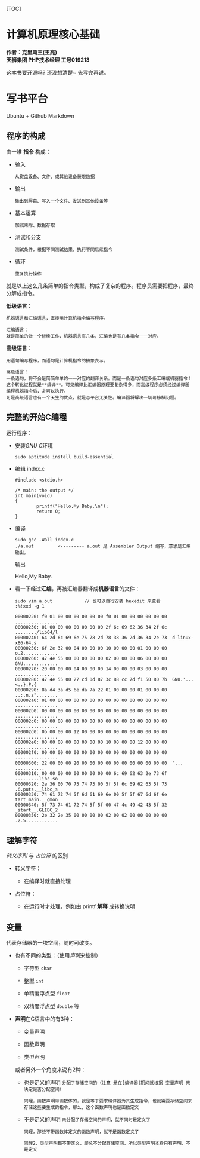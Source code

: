 [TOC]

计算机原理核心基础
============================

**作者：克里斯王(王亮)  
天狮集团 PHP技术经理 工号019213**

这本书要开源吗? 还没想清楚~ 先写完再说。


# 写书平台 #

Ubuntu + Github Markdown


程序的构成
----------

由一堆 **指令** 构成：
  
  - 输入
    
    `从键盘设备、文件、或其他设备获取数据`
    
  - 输出
    
    `输出到屏幕、写入一个文件、发送到其他设备等`
    
  - 基本运算
    
    `加减乘除、数据存取`
  
  - 测试和分支
    
    `测试条件，根据不同测试结果，执行不同后续指令`
    
  - 循环
    
    `重复执行操作`
    
就是以上这么几条简单的指令类型，构成了复杂的程序。程序员需要把程序，最终分解成指令。

**低级语言：**
  
  ~~~
  机器语言和汇编语言，直接用计算机指令编写程序。
  
  汇编语言：
  就是简单的做一个替换工作，机器语言有几条，汇编也是有几条指令一一对应。
  
  ~~~
  
**高级语言：**
  
  ~~~
  用语句编写程序，而语句是计算机指令的抽象表示。
  
  高级语言：
  一条语句，将不会是简简单单的一一对应的翻译关系。而是一条语句对应多条汇编或机器指令！这个转化过程就是**编译**。可见编译比汇编器原理要复杂得多，而高级程序必须经过编译器编程机器指令后，才可以执行。
  可是高级语言也有一个天生的优点，就是与平台无关性。编译器将解决一切可移植问题。
  ~~~


完整的开始C编程
----------

运行程序：

  - 安装*GNU C*环境
    
    ```
    sudo aptitude install build-essential
    ```
    
  - 编辑 index.c
  
    `````
    #include <stdio.h>

    /* main: the output */
    int main(void)
    {
            printf("Hello,My Baby.\n");
            return 0;
    }
    `````
    
  - 编译
  
    ```
    sudo gcc -Wall index.c
    ./a.out         <--------- a.out 是 Assembler Output 缩写，意思是汇编输出。
    ```
    
    输出
    
    Hello,My Baby.
    
  - 看一下经过**汇编**，再被汇编器翻译成**机器语言**的文件：
    
    ```
    sudo vim a.out            // 也可以自行安装 hexedit 来查看
    :%!xxd -g 1
    ```
    
    ```
    00000220: f0 01 00 00 00 00 00 00 f0 01 00 00 00 00 00 00  ................
    00000230: 01 00 00 00 00 00 00 00 2f 6c 69 62 36 34 2f 6c  ......../lib64/l
    00000240: 64 2d 6c 69 6e 75 78 2d 78 38 36 2d 36 34 2e 73  d-linux-x86-64.s
    00000250: 6f 2e 32 00 04 00 00 00 10 00 00 00 01 00 00 00  o.2.............
    00000260: 47 4e 55 00 00 00 00 00 02 00 00 00 06 00 00 00  GNU.............
    00000270: 20 00 00 00 04 00 00 00 14 00 00 00 03 00 00 00   ...............
    00000280: 47 4e 55 00 27 cd 0d 87 3c 88 cc 7d f1 50 80 7b  GNU.'...<..}.P.{
    00000290: 8a d4 3a d5 6e da 7a 22 01 00 00 00 01 00 00 00  ..:.n.z"........
    000002a0: 01 00 00 00 00 00 00 00 00 00 00 00 00 00 00 00  ................
    000002b0: 00 00 00 00 00 00 00 00 00 00 00 00 00 00 00 00  ................
    000002c0: 00 00 00 00 00 00 00 00 00 00 00 00 00 00 00 00  ................
    000002d0: 0b 00 00 00 12 00 00 00 00 00 00 00 00 00 00 00  ................
    000002e0: 00 00 00 00 00 00 00 00 10 00 00 00 12 00 00 00  ................
    000002f0: 00 00 00 00 00 00 00 00 00 00 00 00 00 00 00 00  ................
    00000300: 22 00 00 00 20 00 00 00 00 00 00 00 00 00 00 00  "... ...........
    00000310: 00 00 00 00 00 00 00 00 00 6c 69 62 63 2e 73 6f  .........libc.so
    00000320: 2e 36 00 70 75 74 73 00 5f 5f 6c 69 62 63 5f 73  .6.puts.__libc_s
    00000330: 74 61 72 74 5f 6d 61 69 6e 00 5f 5f 67 6d 6f 6e  tart_main.__gmon
    00000340: 5f 73 74 61 72 74 5f 5f 00 47 4c 49 42 43 5f 32  _start__.GLIBC_2
    00000350: 2e 32 2e 35 00 00 00 00 02 00 02 00 00 00 00 00  .2.5............
    ```

理解字符
----------

*转义序列* 与 *占位符* 的区别

  - 转义字符：

    - 在编译时就直接处理

  - 占位符：

    - 在运行时才处理，例如由 printf **解释** 成转换说明
    

变量
----------

代表存储器的一块空间，随时可改变。

  - 也有不同的类型：（使用*声明*来控制）
    
    - 字符型 `char`
    
    - 整型 `int`
    
    - 单精度浮点型 `float`
    
    - 双精度浮点型 `double` 等
    
  - **声明**在C语言中的有3种：
    
    - 变量声明
    
    - 函数声明
    
    - 类型声明
    
    或者另外一个角度来说有2种：
    
    - 也是定义的声明 `分配了存储空间的（注意 是在[编译器]期间就根据 变量声明 来决定是否分配空间）`
      
      ```同理，函数声明带函数体的，就是等于要求编译器为其生成指令，也就需要存储空间来存储这些要生成的指令，那么，这个函数声明也是函数定义```
      
    - 不是定义的声明 `未分配了存储空间的声明，就不同时是定义了`
      
      ```同理，那些不带函数体定义的函数声明，就不是函数定义了```
      
      ```同理2，类型声明都不带定义，即总不分配存储空间，所以类型声明本身只有声明，不是定义```
    
    
